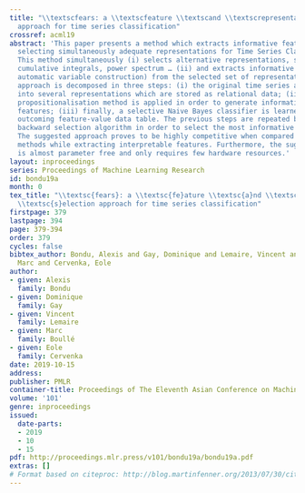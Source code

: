 ```yaml
---
title: "\\textscfears: a \\textscfeature \\textscand \\textscrepresentation \\textscselection
  approach for time series classification"
crossref: acml19
abstract: 'This paper presents a method which extracts informative features while
  selecting simultaneously adequate representations for Time Series Classification.
  This method simultaneously (i) selects alternative representations, such as derivatives,
  cumulative integrals, power spectrum … (ii) and extracts informative features (via
  automatic variable construction) from the selected set of representations. The suggested
  approach is decomposed in three steps: (i) the original time series are transformed
  into several representations which are stored as relational data; (ii) then, a {regularized}
  propositionalisation method is applied in order to generate informative aggregate
  features; (iii) finally, a selective Naive Bayes classifier is learned from the
  outcoming feature-value data table. The previous steps are repeated by a forward
  backward selection algorithm in order to select the most informative subset of representations.
  The suggested approach proves to be highly competitive when compared with state-of-the-art
  methods while extracting interpretable features. Furthermore, the suggested approach
  is almost parameter free and only requires few hardware resources.'
layout: inproceedings
series: Proceedings of Machine Learning Research
id: bondu19a
month: 0
tex_title: "\\textsc{fears}: a \\textsc{fe}ature \\textsc{a}nd \\textsc{r}epresentation
  \\textsc{s}election approach for time series classification"
firstpage: 379
lastpage: 394
page: 379-394
order: 379
cycles: false
bibtex_author: Bondu, Alexis and Gay, Dominique and Lemaire, Vincent and Boull\'e,
  Marc and Cervenka, Eole
author:
- given: Alexis
  family: Bondu
- given: Dominique
  family: Gay
- given: Vincent
  family: Lemaire
- given: Marc
  family: Boullé
- given: Eole
  family: Cervenka
date: 2019-10-15
address: 
publisher: PMLR
container-title: Proceedings of The Eleventh Asian Conference on Machine Learning
volume: '101'
genre: inproceedings
issued:
  date-parts:
  - 2019
  - 10
  - 15
pdf: http://proceedings.mlr.press/v101/bondu19a/bondu19a.pdf
extras: []
# Format based on citeproc: http://blog.martinfenner.org/2013/07/30/citeproc-yaml-for-bibliographies/
---
```


